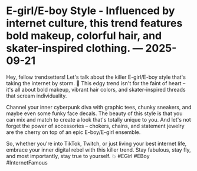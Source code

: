 # E-girl/E-boy Style - Influenced by internet culture, this trend features bold makeup, colorful hair, and skater-inspired clothing. — 2025-09-21

Hey, fellow trendsetters! Let's talk about the killer E-girl/E-boy style that's taking the internet by storm. 🌟 This edgy trend isn't for the faint of heart – it's all about bold makeup, vibrant hair colors, and skater-inspired threads that scream individuality. 

Channel your inner cyberpunk diva with graphic tees, chunky sneakers, and maybe even some funky face decals. The beauty of this style is that you can mix and match to create a look that's totally unique to you. And let's not forget the power of accessories – chokers, chains, and statement jewelry are the cherry on top of an epic E-boy/E-girl ensemble.

So, whether you're into TikTok, Twitch, or just living your best internet life, embrace your inner digital rebel with this killer trend. Stay fabulous, stay fly, and most importantly, stay true to yourself. 💥 #EGirl #EBoy #InternetFamous